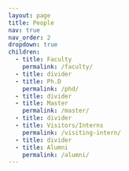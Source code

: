 ```yaml
---
layout: page
title: People
nav: true
nav_order: 2
dropdown: true
children:
  - title: Faculty
    permalink: /faculty/
  - title: divider
  - title: Ph.D
    permalink: /phd/
  - title: divider
  - title: Master
    permalink: /master/
  - title: divider
  - title: Visitors/Interns
    permalink: /visiting-intern/
  - title: divider
  - title: Alumni
    permalink: /alumni/
---
```

